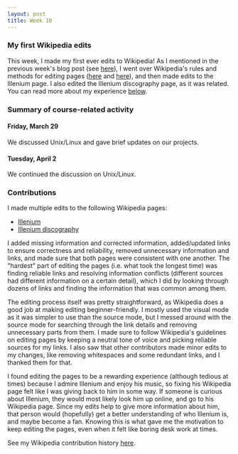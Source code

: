 ```yaml
---
layout: post
title: Week 10
---
```


### My first Wikipedia edits

This week, I made my first ever edits to Wikipedia! As I mentioned in the previous week's blog post
(see [here](https://hunter-college-ossd-spr19.github.io/HasanAbdullah31-weekly/week09/)), I went over
Wikipedia's rules and methods for editing pages ([here](https://en.wikipedia.org/wiki/Wikipedia:Contributing_to_Wikipedia#Getting_started)
and [here](https://en.wikipedia.org/wiki/Wikipedia:A_primer_for_newcomers)), and then made edits to the Illenium page. I also edited
the Illenium discography page, as it was related. You can read more about my experience <a href="#contributions">below</a>.

### Summary of course-related activity

#### Friday, March 29

We discussed Unix/Linux and gave brief updates on our projects.

#### Tuesday, April 2

We continued the discussion on Unix/Linux.

### Contributions<span id="contributions"></span>

I made multiple edits to the following Wikipedia pages:
- [Illenium](https://en.wikipedia.org/wiki/Illenium)
- [Illenium discography](https://en.wikipedia.org/wiki/Illenium_discography)

I added missing information and corrected information, added/updated links to ensure correctness and reliability,
removed unnecessary information and links, and made sure that both pages were consistent with one another. The "hardest"
part of editing the pages (i.e. what took the longest time) was finding reliable links and resolving information conflicts
(different sources had different information on a certain detail), which I did by looking through dozens of links and finding
the information that was common among them.

The editing process itself was pretty straightforward, as Wikipedia does a good job at making editing beginner-friendly.
I mostly used the visual mode as it was simpler to use than the source mode, but I messed around with the source mode for
searching through the link details and removing unnecessary parts from them. I made sure to follow Wikipedia's guidelines
on editing pages by keeping a neutral tone of voice and picking reliable sources for my links. I also saw that other contributors
made minor edits to my changes, like removing whitespaces and some redundant links, and I thanked them for that.

I found editing the pages to be a rewarding experience (although tedious at times) because I admire Illenium and enjoy his music,
so fixing his Wikipedia page felt like I was giving back to him in some way. If someone is curious about Illenium, they would most
likely look him up online, and go to his Wikipedia page. Since my edits help to give more information about him, that person would
(hopefully) get a better understanding of who Illenium is, and maybe become a fan. Knowing this is what gave me the motivation to
keep editing the pages, even when it felt like boring desk work at times.

See my Wikipedia contribution history [here](https://en.wikipedia.org/wiki/Special:Contributions/HasanAbdullah31).
